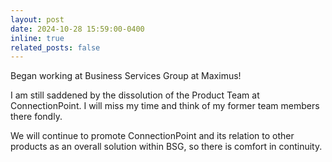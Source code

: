 ```yaml
---
layout: post
date: 2024-10-28 15:59:00-0400
inline: true
related_posts: false
---
```


Began working at Business Services Group at Maximus!

I am still saddened by the dissolution of the Product Team at ConnectionPoint. I will miss my time and think of my former team members there fondly.

We will continue to promote ConnectionPoint and its relation to other products as an overall solution within BSG, so there is comfort in continuity. 
